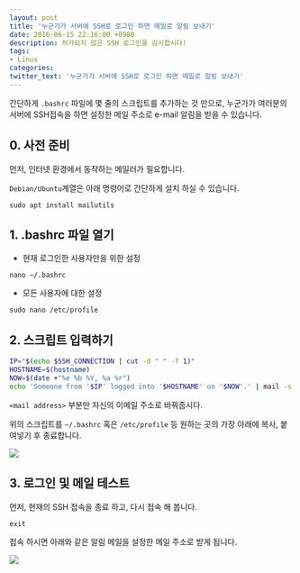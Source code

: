 ```yaml
---
layout: post
title: '누군가가 서버에 SSH로 로그인 하면 메일로 알림 보내기'
date: 2016-06-15 22:16:00 +0900
description: 허가되지 않은 SSH 로그인을 감시합시다!
tags:
- Linux
categories:
twitter_text: '누군가가 서버에 SSH로 로그인 하면 메일로 알림 보내기'
---
```


간단하게 `.bashrc` 파일에 몇 줄의 스크립트를 추가하는 것 만으로, 누군가가 여러분의 서버에 SSH접속을 하면 설정한 메일 주소로 e-mail 알림을 받을 수 있습니다.

## 0. 사전 준비

먼저, 인터넷 환경에서 동작하는 메일러가 필요합니다.

`Debian/Ubuntu`계열은 아래 명령어로 간단하게 설치 하실 수 있습니다.

```
sudo apt install mailutils
``` 

## 1. .bashrc 파일 열기

* 현재 로그인한 사용자만을 위한 설정

```
nano ~/.bashrc
```

* 모든 사용자에 대한 설정

```
sudo nano /etc/profile
```

## 2. 스크립트 입력하기

```bash
IP="$(echo $SSH_CONNECTION | cut -d " " -f 1)"
HOSTNAME=$(hostname)
NOW=$(date +"%e %b %Y, %a %r")
echo 'Someone from '$IP' logged into '$HOSTNAME' on '$NOW'.' | mail -s 'SSH Login Notification' <mail address>
```

`<mail address>` 부분만 자신의 이메일 주소로 바꿔줍시다.

위의 스크립트를 `~/.bashrc` 혹은 `/etc/profile` 등 원하는 곳의 가장 아래에 복사, 붙여넣기 후 종료합니다.

<a href="https://minibrary.comblogimg/img-2016-0615-001.png" data-lightbox="351"><img src="https://minibrary.comblogimg/img-2016-0615-001.png"></a>

## 3. 로그인 및 메일 테스트

먼저, 현재의 SSH 접속을 종료 하고, 다시 접속 해 봅니다.

```
exit
```

접속 하시면 아래와 같은 알림 메일을 설정한 메일 주소로 받게 됩니다.

<a href="https://minibrary.comblogimg/img-2016-0615-002.png" data-lightbox="351"><img src="https://minibrary.comblogimg/img-2016-0615-002.png"></a>
